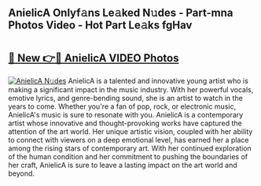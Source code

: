 ## AnielicA Onlyf𝚊ns Le𝚊ked N𝚞des - Part-mna Photos Video - Hot Part Le𝚊ks fgHav

# <h2><a href="http://ac42486.deff.icu/?id=AnielicA">🔗 New 👉🔴 AnielicA VIDEO Photos</a></h2>

[![AnielicA N𝚞des](https://i.imgur.com/rIISA9y.gif)](http://ac42486.deff.icu/?id=AnielicA)
AnielicA is a talented and innovative young artist who is making a significant impact in the music industry. With her powerful vocals, emotive lyrics, and genre-bending sound, she is an artist to watch in the years to come. Whether you're a fan of pop, rock, or electronic music, AnielicA's music is sure to resonate with you. AnielicA is a contemporary artist whose innovative and thought-provoking works have captured the attention of the art world. Her unique artistic vision, coupled with her ability to connect with viewers on a deep emotional level, has earned her a place among the rising stars of contemporary art. With her continued exploration of the human condition and her commitment to pushing the boundaries of her craft, AnielicA is sure to leave a lasting impact on the art world and beyond.
